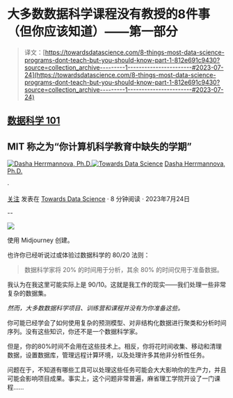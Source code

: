 # 大多数数据科学课程没有教授的8件事（但你应该知道）——第一部分

> 译文：[https://towardsdatascience.com/8-things-most-data-science-programs-dont-teach-but-you-should-know-part-1-812e691c9430?source=collection_archive---------1-----------------------#2023-07-24](https://towardsdatascience.com/8-things-most-data-science-programs-dont-teach-but-you-should-know-part-1-812e691c9430?source=collection_archive---------1-----------------------#2023-07-24)

## [数据科学 101](https://towardsdatascience.com/tagged/ds101)

## MIT 称之为“你计算机科学教育中缺失的学期”

[](https://robodasha.medium.com/?source=post_page-----812e691c9430--------------------------------)[![Dasha Herrmannova, Ph.D.](../Images/9432ddd04a96034ea3974b4b0685c756.png)](https://robodasha.medium.com/?source=post_page-----812e691c9430--------------------------------)[](https://towardsdatascience.com/?source=post_page-----812e691c9430--------------------------------)[![Towards Data Science](../Images/a6ff2676ffcc0c7aad8aaf1d79379785.png)](https://towardsdatascience.com/?source=post_page-----812e691c9430--------------------------------) [Dasha Herrmannova, Ph.D.](https://robodasha.medium.com/?source=post_page-----812e691c9430--------------------------------)

·

[关注](https://medium.com/m/signin?actionUrl=https%3A%2F%2Fmedium.com%2F_%2Fsubscribe%2Fuser%2F971f577059b9&operation=register&redirect=https%3A%2F%2Ftowardsdatascience.com%2F8-things-most-data-science-programs-dont-teach-but-you-should-know-part-1-812e691c9430&user=Dasha+Herrmannova%2C+Ph.D.&userId=971f577059b9&source=post_page-971f577059b9----812e691c9430---------------------post_header-----------) 发表在 [Towards Data Science](https://towardsdatascience.com/?source=post_page-----812e691c9430--------------------------------) · 8 分钟阅读 · 2023年7月24日

--

[](https://medium.com/m/signin?actionUrl=https%3A%2F%2Fmedium.com%2F_%2Fbookmark%2Fp%2F812e691c9430&operation=register&redirect=https%3A%2F%2Ftowardsdatascience.com%2F8-things-most-data-science-programs-dont-teach-but-you-should-know-part-1-812e691c9430&source=-----812e691c9430---------------------bookmark_footer-----------)![](../Images/35c68c2c42e1a502e3d0d4d88129c956.png)

使用 Midjourney 创建。

也许你已经听说过或体验过数据科学的 80/20 法则：

> 数据科学家将 20% 的时间用于分析，其余 80% 的时间仅用于准备数据。

我认为在我这里可能实际上是 90/10。这就是我工作的现实——我们处理一些非常复杂的数据集。

*然而，大多数数据科学项目、训练营和课程并没有为你准备这些。*

你可能已经学会了如何使用复杂的预测模型、对非结构化数据进行聚类和分析时间序列。没有这些知识，你还不是一个数据科学家。

但是，你的80%时间不会用在这些技术上。相反，你将花时间收集、移动和清理数据，设置数据库，管理远程计算环境，以及处理许多其他非分析性任务。

问题在于，不知道有哪些工具可以处理这些任务可能会大大影响你的生产力，并且可能会影响项目成果。事实上，这个问题非常普遍，麻省理工学院开设了一门课程……
